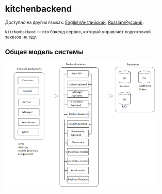 # kitchenbackend

Доступно на других языках: [English/Английский](kitchenbackend.md), [Russian/Русский](kitchenbackend.ru.md). 

`kitchenbackend` — это бэкенд сервис, который управляет подготовкой заказов на еду.

## Общая модель системы 

![system_overall](../img/system_overall.png)
